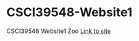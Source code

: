 # CSCI39548-Website1
CSCI39548 Website1 Zoo
[Link to site](https://ez60.github.io/CSCI39548-Website1/)
